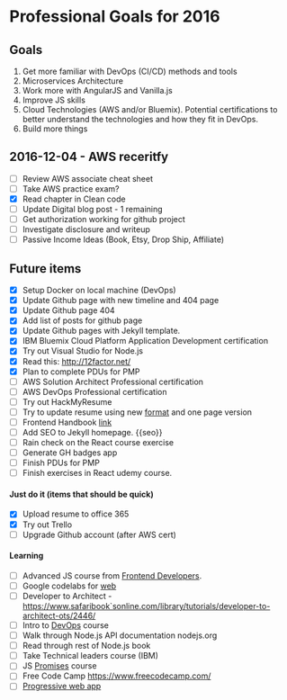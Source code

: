 # Professional Goals for 2016

## Goals
1. Get more familiar with DevOps (CI/CD) methods and tools
2. Microservices Architecture
3. Work more with AngularJS and Vanilla.js
4. Improve JS skills
5. Cloud Technologies (AWS and/or Bluemix). Potential certifications to better understand the technologies and how they fit in DevOps.
6. Build more things

##  2016-12-04 - AWS receritfy
- [ ] Review AWS associate cheat sheet
- [ ] Take AWS practice exam?
- [x] Read chapter in Clean code
- [ ] Update Digital blog post - 1 remaining
- [ ] Get authorization working for github project
- [ ] Investigate disclosure and writeup
- [ ] Passive Income Ideas (Book, Etsy, Drop Ship, Affiliate)

## Future items
- [x] Setup Docker on local machine (DevOps)
- [x] Update Github page with new timeline and 404 page
- [x] Update Github page 404
- [x] Add list of posts for github page
- [x] Update Github pages with Jekyll template.
- [x] IBM Bluemix Cloud Platform Application Development certification
- [x] Try out Visual Studio for Node.js
- [x] Read this: http://12factor.net/
- [x] Plan to complete PDUs for PMP
- [ ] AWS Solution Architect Professional certification
- [ ] AWS DevOps Professional certification
- [ ] Try out HackMyResume
- [ ] Try to update resume using new [format](http://simpleprogrammer.com/2015/10/12/jennifer-hay-is-a-technical-resume-expert/) and one page version
- [ ] Frontend Handbook [link](https://www.gitbook.com/book/frontendmasters/front-end-handbook/details)
- [ ] Add SEO to Jekyll homepage. {{seo}}
- [ ] Rain check on the React course exercise
- [ ] Generate GH badges app
- [ ] Finish PDUs for PMP
- [ ] Finish exercises in React udemy course.

#### Just do it (items that should be quick)
- [x] Upload resume to office 365
- [x] Try out Trello
- [ ] Upgrade Github account (after AWS cert)

#### Learning
- [ ] Advanced JS course from [Frontend Developers](https://frontendmasters.com/courses/).
- [ ] Google codelabs for [web](https://codelabs.developers.google.com/)
- [ ] Developer to Architect - https://www.safaribook`sonline.com/library/tutorials/developer-to-architect-ots/2446/
- [ ] Intro to [DevOps](https://www.udacity.com/course/intro-to-devops--ud611) course
- [ ] Walk through Node.js API documentation nodejs.org
- [ ] Read through rest of Node.js book
- [ ] Take Technical leaders course (IBM)
- [ ] JS [Promises](https://www.udacity.com/course/javascript-promises--ud898) course
- [ ] Free Code Camp https://www.freecodecamp.com/
- [ ] [Progressive web app](https://developers.google.com/web/fundamentals/getting-started/your-first-progressive-web-app/?hl=en)
